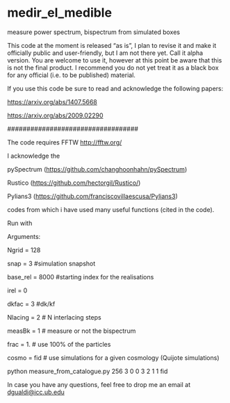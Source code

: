 # medir_el_medible
measure power spectrum, bispectrum from simulated boxes

This code at the moment is released “as is”,  I plan to revise it and make it officially public and user-friendly, but I am not there yet.  Call it alpha version.  You are welcome to use it, however at this point be aware that this is not the final product. I recommend you do not yet treat it as a black box for any official (i.e. to be published) material.

If you use this code be sure to read and acknowledge the following papers:

https://arxiv.org/abs/1407.5668

https://arxiv.org/abs/2009.02290


##################################

The code requires FFTW http://fftw.org/

I acknowledge the 

pySpectrum (https://github.com/changhoonhahn/pySpectrum)

Rustico (https://github.com/hectorgil/Rustico/)

Pylians3 (https://github.com/franciscovillaescusa/Pylians3) 

codes from which i have used many useful functions (cited in the code).

Run with

Arguments:

 Ngrid    = 128
 
 snap     = 3    #simulation snapshot 

base_rel = 8000 #starting index for the realisations

irel     = 0

dkfac    = 3    #dk/kf 

Nlacing  = 2    # N interlacing steps

measBk   = 1    # measure or not the bispectrum

frac     = 1.   # use 100% of the particles

cosmo    = fid  # use simulations for a given cosmology (Quijote simulations)

python measure_from_catalogue.py 256 3 0 0 3 2 1 1 fid

In case you have any questions, feel free to drop me an email at dgualdi@icc.ub.edu 


